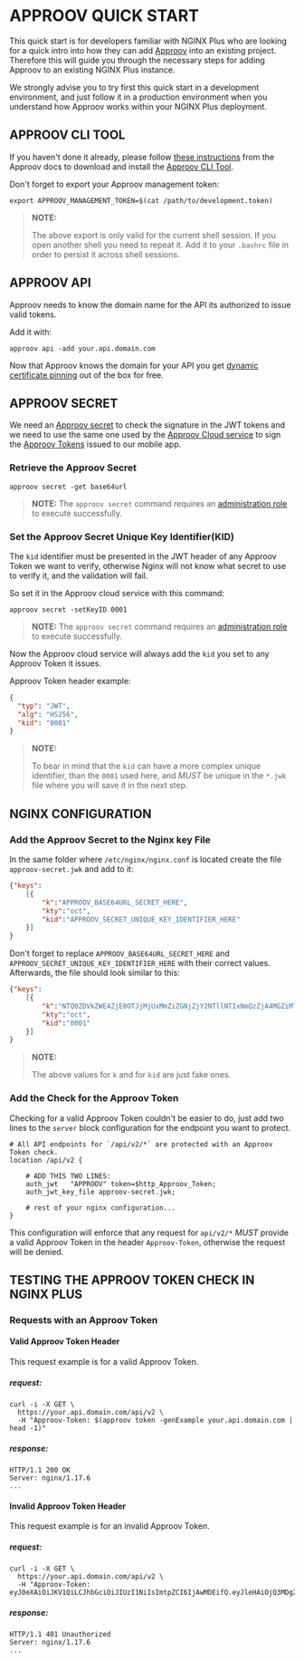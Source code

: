 # APPROOV QUICK START

This quick start is for developers familiar with NGINX Plus who are looking for a quick intro into how they can add [Approov](https://approov.io) into an existing project. Therefore this will guide you through the necessary steps for adding Approov to an existing NGINX Plus instance.

We strongly advise you to try first this quick start in a development environment, and just follow it in a production environment when you understand how Approov works within your NGINX Plus deployment.

## APPROOV CLI TOOL

If you haven't done it already, please follow [these instructions](https://approov.io/docs/latest/approov-installation/#approov-tool) from the Approov docs to download and install the [Approov CLI Tool](https://approov.io/docs/latest/approov-cli-tool-reference/).

Don't forget to export your Approov management token:

```
export APPROOV_MANAGEMENT_TOKEN=$(cat /path/to/development.token)
```

> **NOTE:**
>
> The above export is only valid for the current shell session. 
> If you open another shell you need to repeat it. 
> Add it to your `.bashrc` file in order to persist it across shell sessions.


## APPROOV API

Approov needs to know the domain name for the API its authorized to issue valid tokens.

Add it with:

```
approov api -add your.api.domain.com
```

Now that Approov knows the domain for your API you get [dynamic certificate pinning](https://approov.io/docs/latest/approov-usage-documentation/#approov-dynamic-pinning) out of the box for free.


## APPROOV SECRET

We need an [Approov secret](https://approov.io/docs/latest/approov-cli-tool-reference/#secret-command) to check the signature in the JWT tokens and we need to use the same one used by the [Approov Cloud service](https://www.approov.io/approov-in-detail.html) to sign the [Approov Tokens](https://www.approov.io/docs/latest/approov-usage-documentation/#approov-tokens) issued to our mobile app.

### Retrieve the Approov Secret

```
approov secret -get base64url
```

> **NOTE:** The `approov secret` command requires an [administration role](https://approov.io/docs/latest/approov-usage-documentation/#account-access-roles) to execute successfully.

### Set the Approov Secret Unique Key Identifier(KID)


The `kid` identifier must be presented in the JWT header of any Approov Token we want to verify, otherwise Nginx will not know what secret to use to verify it, and the validation will fail.

So set it in the Approov cloud service with this command:

```
approov secret -setKeyID 0001
```

> **NOTE:** The `approov secret` command requires an [administration role](https://approov.io/docs/latest/approov-usage-documentation/#account-access-roles) to execute successfully.

Now the Approov cloud service will always add the `kid` you set to any Approov Token it issues.

Approov Token header example:

```json
{
  "typ": "JWT",
  "alg": "HS256",
  "kid": "0001"
}
```

> **NOTE:** 
>
> To bear in mind that the `kid` can have a more complex unique identifier, than the `0001` used here, and *MUST* be unique in the `*.jwk` file where you will save it in the next step. 


## NGINX CONFIGURATION

### Add the Approov Secret to the Nginx key File 

In the same folder where `/etc/nginx/nginx.conf` is located create the file `approov-secret.jwk` and add to it:

```json
{"keys":
    [{
        "k":"APPROOV_BASE64URL_SECRET_HERE",
        "kty":"oct",
        "kid":"APPROOV_SECRET_UNIQUE_KEY_IDENTIFIER_HERE"
    }]
}
```

Don't forget to replace `APPROOV_BASE64URL_SECRET_HERE` and `APPROOV_SECRET_UNIQUE_KEY_IDENTIFIER_HERE` with their correct values. Afterwards, the file should look similar to this:

```json
{"keys":
    [{
        "k":"NTQ0ZDVkZWE4ZjE0OTJjMjUxMmZiZGNjZjY2NTllNTIxNmQzZjA4MGZiMTY0ZDRhMDNkYjcwMGY2YWY1OGI3NzRiNTM3NWVhYjI2MDA3OTViYjVkOTVjYWQyM2QxNThlYWM4Y2I0OGFmOWJlMzdjMDFjY2YyYThiZjNiNzZiOWYK",
        "kty":"oct",
        "kid":"0001"
    }]
}
```

> **NOTE:** 
>
> The above values for `k` and for `kid` are just fake ones.

### Add the Check for the Approov Token

Checking for a valid Approov Token couldn't be easier to do, just add two lines to the `server` block configuration for the endpoint you want to protect.

```nginx
# All API endpoints for `/api/v2/*` are protected with an Approov Token check.
location /api/v2 {

    # ADD THIS TWO LINES:
    auth_jwt   "APPROOV" token=$http_Approov_Token;
    auth_jwt_key_file approov-secret.jwk;
    
    # rest of your nginx configuration...
}
```

This configuration will enforce that any request for `api/v2/*` *MUST* provide a valid Approov Token in the header `Approov-Token`, otherwise the request will be denied.


## TESTING THE APPROOV TOKEN CHECK IN NGINX PLUS

### Requests with an Approov Token 

#### Valid Approov Token Header 

This request example is for a valid Approov Token.

##### request:

```
curl -i -X GET \
  https://your.api.domain.com/api/v2 \
  -H "Approov-Token: $(approov token -genExample your.api.domain.com | head -1)"
```

##### response:

```
HTTP/1.1 200 OK
Server: nginx/1.17.6
...
```

#### Invalid Approov Token Header 

This request example is for an invalid Approov Token.

##### request:

```
curl -i -X GET \
  https://your.api.domain.com/api/v2 \
  -H "Approov-Token: eyJ0eXAiOiJKV1QiLCJhbGciOiJIUzI1NiIsImtpZCI6IjAwMDEifQ.eyJleHAiOjQ3MDg2ODM0NTcuNDg1Mzk1LCJwYXkiOiI1NjZ2UVdhV0dCZ3MrS0U4eXNqVFRQUXRncHVlK1hMTXF4OGVZb2JDckkwPSJ9.5tsHeglDEv_89lPVKjCmMWrfPW3phvcgDEGlNn7ZACU"
```

##### response:

```
HTTP/1.1 401 Unauthorized
Server: nginx/1.17.6
...
```
